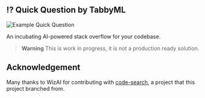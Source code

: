 ## ⁉️ Quick Question by TabbyML 

![Example Quick Question](example-quick-question.png)

An incubating AI-powered stack overflow for your codebase.

> **Warning**
> This is work in progress, it is not a production ready solution.

## Acknowledgement

Many thanks to WizAI for contributing with [code-search](https://github.com/wizi-ai/code-search), a project that this project branched from.
